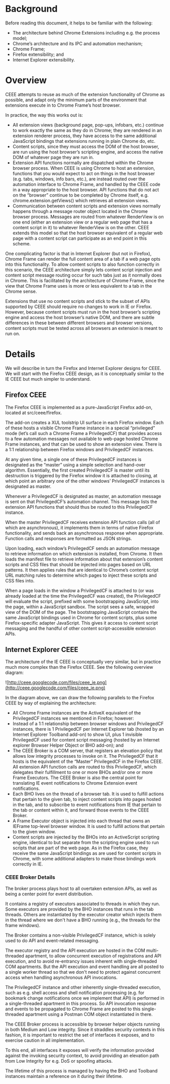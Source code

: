 # Background #

Before reading this document, it helps to be familiar with the following:
  * The architecture behind Chrome Extensions including e.g. the process model;
  * Chrome’s architecture and its IPC and automation mechanism;
  * Chrome Frame;
  * Firefox extensibility; and
  * Internet Explorer extensibility.

# Overview #

CEEE attempts to reuse as much of the extension functionality of Chrome as possible, and adapt only the minimum parts of the environment that extensions execute in to Chrome Frame’s host browser.

In practice, the way this works out is:
  * All extension views (background page, pop-ups, infobars, etc.) continue to work exactly the same as they do in Chrome; they are rendered in an extension renderer process, they have access to the same additional JavaScript bindings that extensions running in plain Chrome do, etc.
  * Content scripts, since they must access the DOM of the host browser, are run using the host browser’s scripting engine, and access the native DOM of whatever page they are run in.
  * Extension API functions normally are dispatched within the Chrome browser process. When CEEE is using Chrome to host an extension, functions that you would expect to act on things in the host browser (e.g. tabs, windows, info bars, etc.), are instead routed over the automation interface to Chrome Frame, and handled by the CEEE code in a way appropriate to the host browser. API functions that do not act on the “browser” continue to be completed by Chrome itself, e.g. chrome.extension.getViews() which retrieves all extension views.
  * Communication between content scripts and extension views normally happens through a message router object located in the Chrome browser process. Messages are routed from whatever RenderView is on one end (either an extension view or a regular web page that has a content script in it) to whatever RenderView is on the other. CEEE extends this model so that the host browser equivalent of a regular web page with a content script can participate as an end point in this scheme.

One complicating factor is that in Internet Explorer (but not in Firefox), Chrome Frame can render the full content area of a tab if a web page opts into this functionality. To allow content scripts to also function correctly in this scenario, the CEEE architecture simply lets content script injection and content script message routing occur for such tabs just as it normally does in Chrome. This is facilitated by the architecture of Chrome Frame, since the view that Chrome Frame uses is more or less equivalent to a tab in the Chrome sense.

Extensions that use no content scripts and stick to the subset of APIs supported by CEEE should require no changes to work in IE or Firefox. However, because content scripts must run in the host browser’s scripting engine and access the host browser’s native DOM, and there are subtle differences in these between different browsers and browser versions, content scripts must be tested across all browsers an extension is meant to run on.

# Details #

We will describe in turn the Firefox and Internet Explorer designs for CEEE. We will start with the Firefox CEEE design, as it is conceptually similar to the IE CEEE but much simpler to understand.

## Firefox CEEE ##

The Firefox CEEE is implemented as a pure-JavaScript Firefox add-on, located at src/ceee/firefox.

The add-on creates a XUL toolstrip UI surface in each Firefox window. Each of these hosts a visible Chrome Frame instance in a special “privileged” mode (let’s call such a Chrome Frame a PrivilegedCF) that provides access to a few automation messages not available to web-page hosted Chrome Frame instances, and that can be used to show an extension view. There is a 1:1 relationship between Firefox windows and PrivilegedCF instances.

At any given time, a single one of these PrivilegedCF instances is designated as the “master” using a simple selection and hand-over algorithm. Essentially, the first created PrivilegedCF is master until its destruction is triggered by the Firefox window it is attached to closing, at which point an arbitrary one of the other windows’ PrivilegedCF instances is designated as master.

Whenever a PrivilegedCF is designated as master, an automation message is sent on that PrivilegedCF’s automation channel. This message lists the extension API functions that should thus be routed to this PrivilegedCF instance.

When the master PrivilegedCF receives extension API function calls (all of which are asynchronous), it implements them in terms of native Firefox functionality, and sends back an asynchronous response when appropriate. Function calls and responses are formatted as JSON strings.

Upon loading, each window’s PrivilegedCF sends an automation message to retrieve information on which extension is installed, from Chrome. It then loads the manifest file to retrieve information about that extension’s content scripts and CSS files that should be injected into pages based on URL patterns. It then applies rules that are identical to Chrome’s content script URL matching rules to determine which pages to inject these scripts and CSS files into.

When a page loads in the window a PrivilegedCF is attached to (or was already loaded at the time the PrivilegedCF was created), the PrivilegedCF will evaluate the script, prefixed with some bootstrapping JavaScript, into the page, within a JavaScript sandbox. The script sees a safe, wrapped view of the DOM of the page. The bootstrapping JavaScript contains the same JavaScript bindings used in Chrome for content scripts, plus some Firefox-specific adapter JavaScript. This gives it access to content script messaging and the handful of other content script-accessible extension APIs.

## Internet Explorer CEEE ##

The architecture of the IE CEEE is conceptually very similar, but in practice much more complex than the Firefox CEEE.  See the following overview diagram:

![http://ceee.googlecode.com/files/ceee_ie.png](http://ceee.googlecode.com/files/ceee_ie.png)

In the diagram above, we can draw the following parallels to the Firefox CEEE by way of explaining the architecture:
  * All Chrome Frame instances are the ActiveX equivalent of the PrivilegedCF instances we mentioned in Firefox; however:
  * Instead of a 1:1 relationship between browser windows and PrivilegedCF instances, there is 1 PrivilegedCF per Internet Explorer tab (hosted by an Internet Explorer Toolband add-on) to show UI, plus 1 invisible PrivilegedCF used for content script messaging (hosted by an Internet explorer Browser Helper Object or BHO add-on); and
  * The CEEE Broker is a COM server, that registers an elevation policy that allows low integrity processes to invoke on it. The PrivilegedCF that it hosts is the equivalent of the “Master” PrivilegedCF in the Firefox CEEE. All extension API function calls are routed to this PrivilegedCF, which delegates their fulfillment to one or more BHOs and/or one or more Frame Executors. The CEEE Broker is also the central point for translating IE event notifications to Chrome Extension event notifications.
  * Each BHO lives on the thread of a browser tab. It is used to fulfill actions that pertain to the given tab, to inject content scripts into pages hosted in the tab, and to subscribe to event notifications from IE that pertain to the tab or content within it, and forward those events to the CEEE Broker.
  * A Frame Executor object is injected into each thread that owns an IEFrame top-level browser window. It is used to fulfill actions that pertain to the given window.
  * Content scripts are injected by the BHOs into an ActiveScript scripting engine, identical to but separate from the scripting engine used to run scripts that are part of the web page. As in the Firefox case, they receive the same JavaScript bindings as are used for content scripts in Chrome, with some additional adapters to make those bindings work correctly in IE.

### CEEE Broker Details ###

The broker process plays host to all overtaken extension APIs, as well as being a center point for event distribution.

It contains a registry of executors associated to threads in which they run. Some executors are provided by the BHO instances that runs in the tab threads. Others are instantiated by the executor creator which injects them in the thread where we don't have a BHO running (e.g., the threads for the frame windows).

The Broker contains a non-visible PrivilegedCF instance, which is solely used to do API and event-related messaging.

The executor registry and the API execution are hosted in the COM multi-threaded apartment, to allow concurrent execution of registrations and API execution, and to avoid re-entrancy issues inherent with single-threaded COM apartments. But the API execution and event handling are all posted to a single worker thread so that we don't need to protect against concurrent access when handling asynchronous API invocations.

The PrivilegedCF instance and other inherently single-threaded execution, such as e.g. shell access and shell notification processing (e.g. for bookmark change notifications once we implement that API) is performed in a single-threaded apartment in this process. So API invocation response and events to be propagated to Chrome Frame are posted to this single-threaded apartment using a Postman COM object instantiated in there.

The CEEE Broker process is accessible by browser helper objects running in both Medium and Low integrity. Since it straddles security contexts in this fashion, it is important to restrict the set of interfaces it exposes, and to exercise caution in all implementation.

To this end, all interfaces it exposes will verify the information provided against the invoking security context, to avoid providing an elevation path from Low Integrity for e.g. DoS or spoofing attacks.

The lifetime of this process is managed by having the BHO and Toolband instances maintain a reference on it during their lifetime.